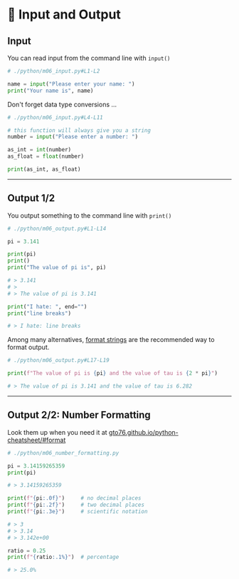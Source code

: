<!-- .slide: id="input-and-output" -->

# 🐍 Input and Output
<!-- .element: class="headline" -->

## Input

You can read input from the command line with `input()`

```py
# ./python/m06_input.py#L1-L2

name = input("Please enter your name: ")
print("Your name is", name)
```

Don't forget data type conversions ...

```py
# ./python/m06_input.py#L4-L11

# this function will always give you a string
number = input("Please enter a number: ")

as_int = int(number)
as_float = float(number)

print(as_int, as_float)

```

---

## Output 1/2

You output something to the command line with `print()`

```py
# ./python/m06_output.py#L1-L14

pi = 3.141

print(pi)
print()
print("The value of pi is", pi)

# > 3.141
# >
# > The value of pi is 3.141

print("I hate: ", end="")
print("line breaks")

# > I hate: line breaks
```

Among many alternatives, [format strings](https://docs.python.org/3/library/string.html#string-formatting) are the recommended way to format output.

```py
# ./python/m06_output.py#L17-L19

print(f"The value of pi is {pi} and the value of tau is {2 * pi}")

# > The value of pi is 3.141 and the value of tau is 6.282
```

---

## Output 2/2: Number Formatting

Look them up when you need it at [gto76.github.io/python-cheatsheet/#format](https://gto76.github.io/python-cheatsheet/#format)

```py
# ./python/m06_number_formatting.py

pi = 3.14159265359
print(pi)

# > 3.14159265359

print(f"{pi:.0f}")     # no decimal places
print(f"{pi:.2f}")     # two decimal places
print(f"{pi:.3e}")     # scientific notation

# > 3
# > 3.14
# > 3.142e+00

ratio = 0.25
print(f"{ratio:.1%}")  # percentage

# > 25.0%

```

